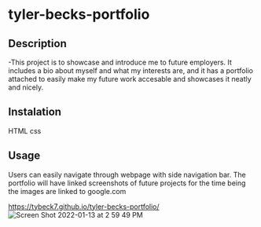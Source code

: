 # tyler-becks-portfolio

## Description

-This project is to showcase and introduce me to future employers. It includes a bio about myself and what my interests are, and it has a portfolio attached to easily make my future work accesable and showcases it neatly and nicely.

## Instalation

HTML
css

## Usage

Users can easily navigate through webpage with side navigation bar. The portfolio will have linked screenshots of future projects for the time being the images are linked to google.com


https://tybeck7.github.io/tyler-becks-portfolio/
![Screen Shot 2022-01-13 at 2 59 49 PM](https://user-images.githubusercontent.com/94310083/149422284-294c06c3-e17e-4432-b4bf-6d87cdddb42e.png)
